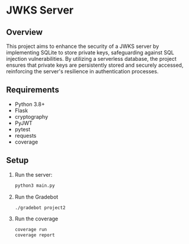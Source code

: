 # JWKS Server

## Overview
This project aims to enhance the security of a JWKS server by implementing SQLite to store private keys, safeguarding against SQL injection vulnerabilities. By utilizing a serverless database, the project ensures that private keys are persistently stored and securely accessed, reinforcing the server's resilience in authentication processes.

## Requirements
- Python 3.8+
- Flask
- cryptography
- PyJWT
- pytest
- requests
- coverage

## Setup
1. Run the server:
    ```bash
    python3 main.py
    ```

2. Run the Gradebot
    ```bash
    ./gradebot project2
    ```

3. Run the coverage
    ```bash
    coverage run
    coverage report
    ```

